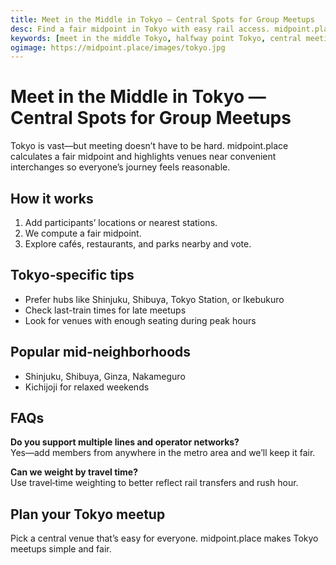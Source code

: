 ```yaml
---
title: Meet in the Middle in Tokyo — Central Spots for Group Meetups
desc: Find a fair midpoint in Tokyo with easy rail access. midpoint.place suggests cafés, restaurants, and parks near your group’s central station.
keywords: [meet in the middle Tokyo, halfway point Tokyo, central meeting spot Tokyo, group meetup Tokyo]
ogimage: https://midpoint.place/images/tokyo.jpg
---
```


# Meet in the Middle in Tokyo — Central Spots for Group Meetups

Tokyo is vast—but meeting doesn’t have to be hard. midpoint.place calculates a fair midpoint and highlights venues near convenient interchanges so everyone’s journey feels reasonable.

## How it works

1. Add participants’ locations or nearest stations.
2. We compute a fair midpoint.
3. Explore cafés, restaurants, and parks nearby and vote.

## Tokyo‑specific tips

- Prefer hubs like Shinjuku, Shibuya, Tokyo Station, or Ikebukuro
- Check last-train times for late meetups
- Look for venues with enough seating during peak hours

## Popular mid‑neighborhoods

- Shinjuku, Shibuya, Ginza, Nakameguro
- Kichijoji for relaxed weekends

## FAQs

**Do you support multiple lines and operator networks?**  
Yes—add members from anywhere in the metro area and we’ll keep it fair.

**Can we weight by travel time?**  
Use travel‑time weighting to better reflect rail transfers and rush hour.

## Plan your Tokyo meetup

Pick a central venue that’s easy for everyone. midpoint.place makes Tokyo meetups simple and fair.


